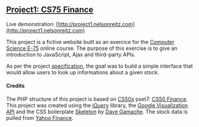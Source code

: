 ## [Project1: CS75 Finance](http://project1.nelsonreitz.com)

Live demonstration: [http://project1.nelsonreitz.com](http://project1.nelsonreitz.com)

This project is a fictive website built as an exercice for the [Computer Science E-75](http://cs75.tv) online course. The purpose of this
exercise is to give an introduction to JavaScript, Ajax and third-party APIs.

As per the project [specification](http://cdn.cs75.net/2012/summer/projects/1/project1-alt.pdf), the goal was to build a simple interface that would allow users to look up informations about a given stock.

#### Credits
The PHP structure of this project is based on [CS50x](https://www.edx.org/course/introduction-computer-science-harvardx-cs50x) pset7: [CS50 Finance](http://d2o9nyf4hwsci4.cloudfront.net/2014/spring/psets/7/pset7/pset7.html).
This project was created using the [jQuery](http://http://jquery.com) library, the [Google Visualization API](https://developers.google.com/chart) and the CSS boilerplate [Skeleton](http://getskeleton.com) by [Dave Gamache](https://twitter.com/dhg).
The stock data is pulled from [Yahoo Finance](http://finance.yahoo.com).
